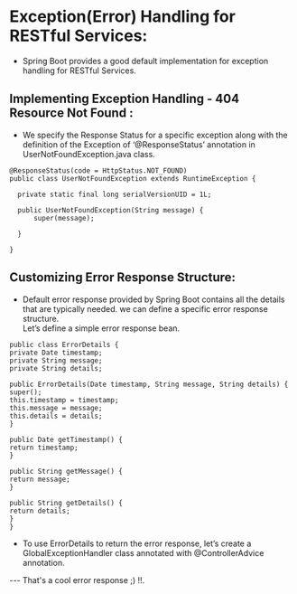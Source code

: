 # Exception(Error) Handling for RESTful Services:
 - Spring Boot provides a good default implementation for exception handling for RESTful Services. 
## Implementing Exception Handling - 404 Resource Not Found :
 - We specify the Response Status for a specific exception along with the definition of the Exception of ‘@ResponseStatus’ annotation in UserNotFoundException.java class.
  ```
  @ResponseStatus(code = HttpStatus.NOT_FOUND)
  public class UserNotFoundException extends RuntimeException {

    private static final long serialVersionUID = 1L;

    public UserNotFoundException(String message) {
        super(message);

    }

  }
  ```

## Customizing Error Response Structure:
  *  Default error response provided by Spring Boot contains all the details that are typically needed. we can define a specific error response structure. \
  Let’s define a simple error response bean.
```
public class ErrorDetails {
private Date timestamp;
private String message;
private String details;

public ErrorDetails(Date timestamp, String message, String details) {
super();
this.timestamp = timestamp;
this.message = message;
this.details = details;
}

public Date getTimestamp() {
return timestamp;
}

public String getMessage() {
return message;
}

public String getDetails() {
return details;
}
}
```

   * To use ErrorDetails to return the error response, let’s create a GlobalExceptionHandler class annotated with @ControllerAdvice annotation. 

   --- That's a cool error response ;) !!. 
  